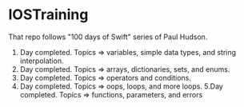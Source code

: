 # IOSTraining
That repo follows "100 days of Swift" series of Paul Hudson.
1. Day completed. Topics => variables, simple data types, and string interpolation.
2. Day completed. Topics => arrays, dictionaries, sets, and enums.
3. Day completed. Topics => operators and conditions.
4. Day completed. Topics => oops, loops, and more loops.
5.Day completed. Topics => functions, parameters, and errors
